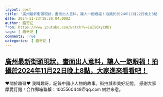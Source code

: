 ```yaml
---
layout: post
title: "廣州最新街頭現狀，畫面出人意料，讓人一飽眼福！拍攝於2024年11月22日晚上8點，大家進來看看吧！"
date: 2024-11-23T18:29:04.000Z
author: 趣哥记
from: https://www.youtube.com/watch?v=EuIS6XyCOBY
tags: [ 趣哥记 ]
comments: True
categories: [ 趣哥记 ]
---
```

<!--1732386544000-->
[廣州最新街頭現狀，畫面出人意料，讓人一飽眼福！拍攝於2024年11月22日晚上8點，大家進來看看吧！](https://www.youtube.com/watch?v=EuIS6XyCOBY)
------

<div>
♥關於趣哥♥  我叫趣哥，記錄中國小人物的故事。街拍城市美好記憶。  感謝大家厚愛訂閱！合作郵箱聯繫：1005560448@qq.com 備註來意。
</div>

